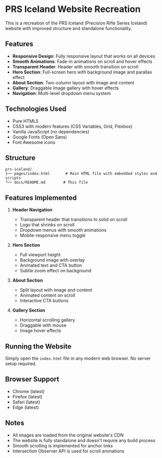 # PRS Iceland Website Recreation

This is a recreation of the PRS Iceland (Precision Rifle Series Iceland) website with improved structure and standalone functionality.

## Features

- **Responsive Design**: Fully responsive layout that works on all devices
- **Smooth Animations**: Fade-in animations on scroll and hover effects
- **Transparent Header**: Header with smooth transition on scroll
- **Hero Section**: Full-screen hero with background image and parallax effect
- **About Section**: Two-column layout with image and content
- **Gallery**: Draggable image gallery with hover effects
- **Navigation**: Multi-level dropdown menu system

## Technologies Used

- Pure HTML5
- CSS3 with modern features (CSS Variables, Grid, Flexbox)
- Vanilla JavaScript (no dependencies)
- Google Fonts (Open Sans)
- Font Awesome icons

## Structure

```
prs-iceland/
├── pages/index.html       # Main HTML file with embedded styles and scripts
└── docs/README.md        # This file
```

## Features Implemented

1. **Header Navigation**
   - Transparent header that transitions to solid on scroll
   - Logo that shrinks on scroll
   - Dropdown menus with smooth animations
   - Mobile-responsive menu toggle

2. **Hero Section**
   - Full viewport height
   - Background image with overlay
   - Animated text and CTA button
   - Subtle zoom effect on background

3. **About Section**
   - Split layout with image and content
   - Animated content on scroll
   - Interactive CTA buttons

4. **Gallery Section**
   - Horizontal scrolling gallery
   - Draggable with mouse
   - Image hover effects

## Running the Website

Simply open the `index.html` file in any modern web browser. No server setup required.

## Browser Support

- Chrome (latest)
- Firefox (latest)
- Safari (latest)
- Edge (latest)

## Notes

- All images are loaded from the original website's CDN
- The website is fully standalone and doesn't require any build process
- Smooth scrolling is implemented for anchor links
- Intersection Observer API is used for scroll animations
